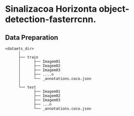 # Sinalizacoa Horizonta object-detection-fasterrcnn.



## Data Preparation

```
<dataets_dir>
      │
      ├── train
      │      ├── Imagem01 
      │      ├── Imagem02
      │      ├── Imagem03
      │      ├── ....n
      │      └── _annotations.coco.json    
      │
      └── test
             ├── Imagem01
             ├── Imagem02
             ├── Imagem03
             ├── ...n
             └── _annotations.coco.json 
```
